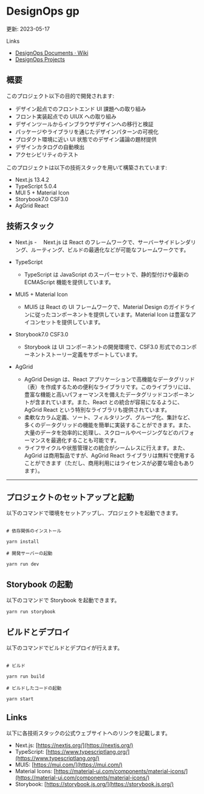 # DesignOps gp

更新: 2023-05-17

Links

- [DesignOps Documents · Wiki](https://github.com/goodpatch/cw_ddj-design/wiki)
- [DesignOps Projects](https://github.com/orgs/goodpatch/projects/12/views/1)

## 概要

このプロジェクト以下の目的で開発されます:

- デザイン起点でのフロントエンド UI 課題への取り組み
- フロント実装起点での UIUX への取り組み
- デザインツールからインブラウザデザインへの移行と検証
- パッケージやライブラリを通じたデザインパターンの可視化
- プロダクト環境に近い UI 状態でのデザイン議論の題材提供
- デザインカタログの自動検出
- アクセシビリティのテスト

このプロジェクトは以下の技術スタックを用いて構築されています:

- Next.js 13.4.2
- TypeScript 5.0.4
- MUI 5 + Material Icon
- Storybook7.0 CSF3.0
- AgGrid React

## 技術スタック

- Next.js -　 Next.js は React のフレームワークで、サーバーサイドレンダリング、ルーティング、ビルドの最適化などが可能なフレームワークです。

- TypeScript

  - TypeScript は JavaScript のスーパーセットで、静的型付けや最新の ECMAScript 機能を提供しています。

- MUI5 + Material Icon

  - MUI5 は React の UI フレームワークで、Material Design のガイドラインに従ったコンポーネントを提供しています。Material Icon は豊富なアイコンセットを提供しています。

- Storybook7.0 CSF3.0

  - Storybook は UI コンポーネントの開発環境で、CSF3.0 形式でのコンポーネントストーリー定義をサポートしています。

- AgGrid
  - AgGrid Design は、React アプリケーションで高機能なデータグリッド（表）を作成するための便利なライブラリです。このライブラリには、豊富な機能と高いパフォーマンスを備えたデータグリッドコンポーネントが含まれています。また、React との統合が容易になるように、AgGrid React という特別なライブラリも提供されています。
  - 柔軟なカラム定義、ソート、フィルタリング、グループ化、集計など、多くのデータグリッドの機能を簡単に実装することができます。また、大量のデータを効率的に処理し、スクロールやページングなどのパフォーマンスを最適化することも可能です。
  - ライフサイクルや状態管理との統合がシームレスに行えます。また、AgGrid は商用製品ですが、AgGrid React ライブラリは無料で使用することができます（ただし、商用利用にはライセンスが必要な場合もあります）。

---

## プロジェクトのセットアップと起動

以下のコマンドで環境をセットアップし、プロジェクトを起動できます。

```shell

# 依存関係のインストール

yarn install

# 開発サーバーの起動

yarn run dev
```

## Storybook の起動

以下のコマンドで Storybook を起動できます。

```shell
yarn run storybook
```

## ビルドとデプロイ

以下のコマンドでビルドとデプロイが行えます。

```shell

# ビルド

yarn run build

# ビルドしたコードの起動

yarn start
```

## Links

以下に各技術スタックの公式ウェブサイトへのリンクを記載します。

- Next.js: [https://nextjs.org/](https://nextjs.org/)
- TypeScript: [https://www.typescriptlang.org/](https://www.typescriptlang.org/)
- MUI5: [https://mui.com/](https://mui.com/)
- Material Icons: [https://material-ui.com/components/material-icons/](https://material-ui.com/components/material-icons/)
- Storybook: [https://storybook.js.org/](https://storybook.js.org/)
